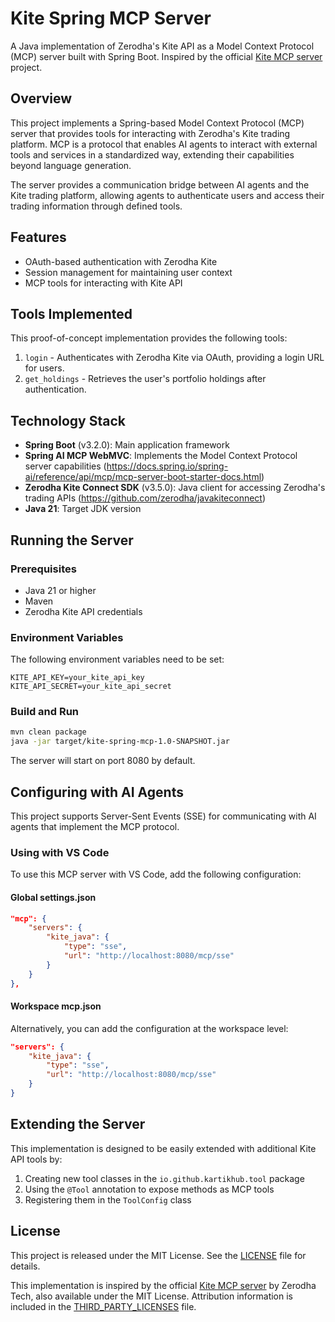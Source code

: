 # Kite Spring MCP Server

A Java implementation of Zerodha's Kite API as a Model Context Protocol (MCP) server built with Spring Boot. Inspired by the official [Kite MCP server](https://github.com/zerodha/kite-mcp-server) project.

## Overview

This project implements a Spring-based Model Context Protocol (MCP) server that provides tools for interacting with Zerodha's Kite trading platform. MCP is a protocol that enables AI agents to interact with external tools and services in a standardized way, extending their capabilities beyond language generation.

The server provides a communication bridge between AI agents and the Kite trading platform, allowing agents to authenticate users and access their trading information through defined tools.

## Features

- OAuth-based authentication with Zerodha Kite
- Session management for maintaining user context
- MCP tools for interacting with Kite API

## Tools Implemented

This proof-of-concept implementation provides the following tools:

1. `login` - Authenticates with Zerodha Kite via OAuth, providing a login URL for users.
2. `get_holdings` - Retrieves the user's portfolio holdings after authentication.

## Technology Stack

- **Spring Boot** (v3.2.0): Main application framework
- **Spring AI MCP WebMVC**: Implements the Model Context Protocol server capabilities (https://docs.spring.io/spring-ai/reference/api/mcp/mcp-server-boot-starter-docs.html)
- **Zerodha Kite Connect SDK** (v3.5.0): Java client for accessing Zerodha's trading APIs (https://github.com/zerodha/javakiteconnect)
- **Java 21**: Target JDK version

## Running the Server

### Prerequisites

- Java 21 or higher
- Maven
- Zerodha Kite API credentials

### Environment Variables

The following environment variables need to be set:

```
KITE_API_KEY=your_kite_api_key
KITE_API_SECRET=your_kite_api_secret
```

### Build and Run

```bash
mvn clean package
java -jar target/kite-spring-mcp-1.0-SNAPSHOT.jar
```

The server will start on port 8080 by default.

## Configuring with AI Agents

This project supports Server-Sent Events (SSE) for communicating with AI agents that implement the MCP protocol.

### Using with VS Code

To use this MCP server with VS Code, add the following configuration:

#### Global settings.json

```json
"mcp": {
    "servers": {
        "kite_java": {
            "type": "sse",
            "url": "http://localhost:8080/mcp/sse"
        }
    }
},
```

#### Workspace mcp.json

Alternatively, you can add the configuration at the workspace level:

```json
"servers": {
    "kite_java": {
        "type": "sse",
        "url": "http://localhost:8080/mcp/sse"
    }
}
```

## Extending the Server

This implementation is designed to be easily extended with additional Kite API tools by:

1. Creating new tool classes in the `io.github.kartikhub.tool` package
2. Using the `@Tool` annotation to expose methods as MCP tools
3. Registering them in the `ToolConfig` class

## License

This project is released under the MIT License. See the [LICENSE](LICENSE) file for details.

This implementation is inspired by the official [Kite MCP server](https://github.com/zerodha/kite-mcp-server) by Zerodha Tech, also available under the MIT License. Attribution information is included in the [THIRD_PARTY_LICENSES](THIRD_PARTY_LICENSES) file.
